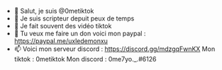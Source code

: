 - 👋 Salut, je suis  @0metiktok
- 👀 Je suis scripteur depuit peux de temps
- 🌱 Je fait souvent des vidéo tiktok
- 💞️ Tu veux me faire un don voici mon paypal : https://paypal.me/uxledemonxu
- 📫 Voici mon serveur discord : https://discord.gg/mdzgqFwnKX
Mon tiktok : 0metiktok
Mon discord : 0me7yo._.#6126
